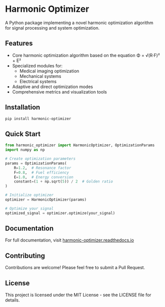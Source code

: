 # Harmonic Optimizer

A Python package implementing a novel harmonic optimization algorithm for signal processing and system optimization.

## Features

- Core harmonic optimization algorithm based on the equation Φ = √(R·F)² + E²
- Specialized modules for:
  - Medical imaging optimization
  - Mechanical systems
  - Electrical systems
- Adaptive and direct optimization modes
- Comprehensive metrics and visualization tools

## Installation

```bash
pip install harmonic-optimizer
```

## Quick Start

```python
from harmonic_optimizer import HarmonicOptimizer, OptimizationParams
import numpy as np

# Create optimization parameters
params = OptimizationParams(
    R=1.2,  # Resonance factor
    F=0.8,  # Fuel efficiency
    E=1.0,  # Energy conversion
    constant=(1 + np.sqrt(5)) / 2  # Golden ratio
)

# Initialize optimizer
optimizer = HarmonicOptimizer(params)

# Optimize your signal
optimized_signal = optimizer.optimize(your_signal)
```

## Documentation

For full documentation, visit [harmonic-optimizer.readthedocs.io](https://harmonic-optimizer.readthedocs.io)

## Contributing

Contributions are welcome! Please feel free to submit a Pull Request.

## License

This project is licensed under the MIT License - see the LICENSE file for details.
